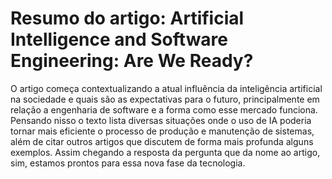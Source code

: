 # Resumo do artigo: Artificial Intelligence and Software Engineering: Are We Ready?
O artigo começa contextualizando a atual influência da inteligência artificial na sociedade e quais são as expectativas para o futuro, principalmente em relação a engenharia de software e a forma como esse mercado funciona. Pensando nisso o texto lista diversas situações onde o uso de IA poderia tornar mais eficiente o processo de produção e manutenção de sistemas, além de citar outros artigos que discutem de forma mais profunda alguns exemplos. Assim chegando a resposta da pergunta que da nome ao artigo, sim, estamos prontos para essa nova fase da tecnologia.
